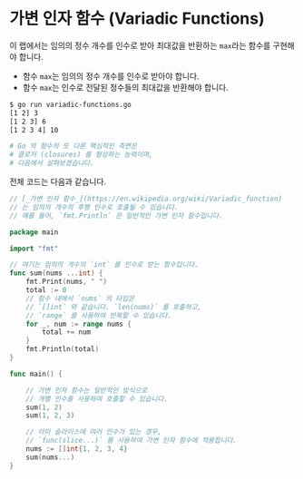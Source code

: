# 가변 인자 함수 (Variadic Functions)

이 랩에서는 임의의 정수 개수를 인수로 받아 최대값을 반환하는 `max`라는 함수를 구현해야 합니다.

- 함수 `max`는 임의의 정수 개수를 인수로 받아야 합니다.
- 함수 `max`는 인수로 전달된 정수들의 최대값을 반환해야 합니다.

```sh
$ go run variadic-functions.go
[1 2] 3
[1 2 3] 6
[1 2 3 4] 10

# Go 의 함수의 또 다른 핵심적인 측면은
# 클로저 (closures) 를 형성하는 능력이며,
# 다음에서 살펴보겠습니다.
```

전체 코드는 다음과 같습니다.

```go
// [_가변 인자 함수_](https://en.wikipedia.org/wiki/Variadic_function)
// 는 임의의 개수의 후행 인수로 호출될 수 있습니다.
// 예를 들어, `fmt.Println` 은 일반적인 가변 인자 함수입니다.

package main

import "fmt"

// 여기는 임의의 개수의 `int` 를 인수로 받는 함수입니다.
func sum(nums ...int) {
	fmt.Print(nums, " ")
	total := 0
	// 함수 내에서 `nums` 의 타입은
	// `[]int` 와 같습니다. `len(nums)` 를 호출하고,
	// `range` 를 사용하여 반복할 수 있습니다.
	for _, num := range nums {
		total += num
	}
	fmt.Println(total)
}

func main() {

	// 가변 인자 함수는 일반적인 방식으로
	// 개별 인수를 사용하여 호출할 수 있습니다.
	sum(1, 2)
	sum(1, 2, 3)

	// 이미 슬라이스에 여러 인수가 있는 경우,
	// `func(slice...)` 를 사용하여 가변 인자 함수에 적용합니다.
	nums := []int{1, 2, 3, 4}
	sum(nums...)
}
```
